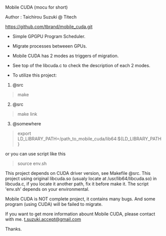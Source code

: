 Mobile CUDA (mocu for short)

Author : Taichirou Suzuki @ Titech

https://github.com/tbrand/mobile_cuda.git

* Simple GPGPU Program Scheduler.
* Migrate processes betweeen GPUs.
* Mobile CUDA has 2 modes as triggers of migration.
* See top of the libcuda.c to check the description of each 2 modes.

* To utilize this project:

1. @src
>make

2. @src
>make link

3. @somewhere
>export LD_LIBRARY_PATH=/path_to_mobile_cuda/lib64:${LD_LIBRARY_PATH}

or you can use script like this

>source env.sh

This project depends on CUDA driver version, see Makefile @src.
This project using original libcuda.so (usualy locate at /usr/lib64/libcuda.so) in libcuda.c, if you locate it another path, fix it before make it.
The script 'env.sh' depends on your environmental.

Mobile CUDA is NOT complete project, it contains many bugs.
And some program (using CUDA) will be failed to migrate.

If you want to get more information abount Mobile CUDA, please contact with me. t.suzuki.accept@gmail.com

Thanks.
